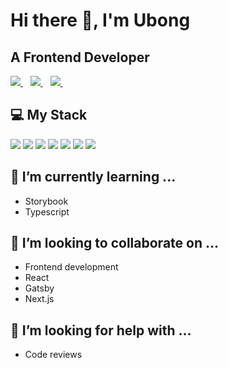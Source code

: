 # Hi there 👋, I'm Ubong

## A Frontend Developer

<p>
  <a href="https://github.com/ubong-s">
    <img src="https://img.shields.io/badge/linkedin-%230077B5.svg?&style=for-the-badge&logo=linkedin&logoColor=white" />
  </a>&nbsp;&nbsp;
  <a href="https://twitter.com/devubong">
    <img src="https://img.shields.io/badge/Twitter-1DA1F2?style=for-the-badge&logo=twitter&logoColor=white" />        
  </a>&nbsp;&nbsp;
  <a href="mailto:ubongsly@gmail.com">
    <img src="https://img.shields.io/badge/Email-001E26?style=for-the-badge&logo=gmail&logoColor=white" />        
  </a>&nbsp;&nbsp;
</p>

<!--
<p>
  <img src="https://github-readme-stats.vercel.app/api?username=ubong-s&show_icons=true&count_private=true" />
</p>
-->

## 💻 My Stack
<p>
  <img src="https://img.shields.io/badge/Javascript-yellow?style=for-the-badge&logo=javascript&logoColor=black" />
  <img src="https://img.shields.io/badge/React-001E26?style=for-the-badge&logo=react&logoColor=white" />
  <img src="https://img.shields.io/badge/Gatsby-purple?style=for-the-badge&logo=gatsby&logoColor=white" />
  <img src="https://img.shields.io/badge/Next_js-black?style=for-the-badge&logo=next.js&logoColor=white" />
  <img src="https://img.shields.io/badge/Styled_components-purple?style=for-the-badge&logo=styled-components&logoColor=black" />
  <img src="https://img.shields.io/badge/Sass-pink?style=for-the-badge&logo=sass&logoColor=black" />
  <img src="https://img.shields.io/badge/Tailwind-blue?style=for-the-badge&logo=tailwindcss&logoColor=white" />
</p>

## 🌱 I’m currently learning ...
- Storybook
- Typescript

## 👯 I’m looking to collaborate on ...
- Frontend development
- React
- Gatsby
- Next.js

## 🤔 I’m looking for help with ...
- Code reviews



<!--
**ubong-s/ubong-s** is a ✨ _special_ ✨ repository because its `README.md` (this file) appears on your GitHub profile.

Here are some ideas to get you started:

- 🔭 I’m currently working on ...
- 🌱 I’m currently learning ...
- 👯 I’m looking to collaborate on ...
- 🤔 I’m looking for help with ...
- 💬 Ask me about ...
- 📫 How to reach me: ...
- 😄 Pronouns: ...
- ⚡ Fun fact: ...
-->
